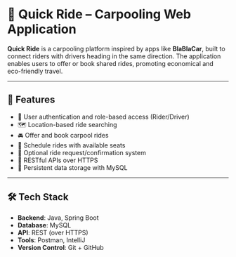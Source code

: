 # 🚗 Quick Ride – Carpooling Web Application

**Quick Ride** is a carpooling platform inspired by apps like **BlaBlaCar**, built to connect riders with drivers heading in the same direction. The application enables users to offer or book shared rides, promoting economical and eco-friendly travel.

---

## 🌟 Features

- 🔐 User authentication and role-based access (Rider/Driver)
- 🗺️ Location-based ride searching
- 🚘 Offer and book carpool rides
- 📆 Schedule rides with available seats
- 💬 Optional ride request/confirmation system
- 🔄 RESTful APIs over HTTPS
- 💾 Persistent data storage with MySQL

---

## 🛠️ Tech Stack

- **Backend**: Java, Spring Boot
- **Database**: MySQL
- **API**: REST (over HTTPS)
- **Tools**: Postman, IntelliJ
- **Version Control**: Git + GitHub
